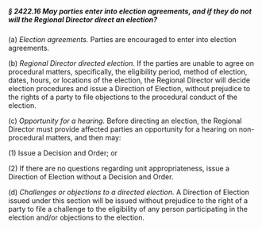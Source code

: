 ##### § 2422.16 May parties enter into election agreements, and if they do not will the Regional Director direct an election? #####

(a) *Election agreements.* Parties are encouraged to enter into election agreements.

(b) *Regional Director directed election.* If the parties are unable to agree on procedural matters, specifically, the eligibility period, method of election, dates, hours, or locations of the election, the Regional Director will decide election procedures and issue a Direction of Election, without prejudice to the rights of a party to file objections to the procedural conduct of the election.

(c) *Opportunity for a hearing.* Before directing an election, the Regional Director must provide affected parties an opportunity for a hearing on non-procedural matters, and then may:

(1) Issue a Decision and Order; or

(2) If there are no questions regarding unit appropriateness, issue a Direction of Election without a Decision and Order.

(d) *Challenges or objections to a directed election.* A Direction of Election issued under this section will be issued without prejudice to the right of a party to file a challenge to the eligibility of any person participating in the election and/or objections to the election.